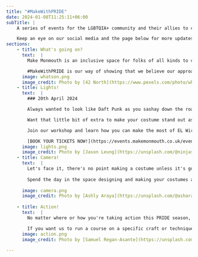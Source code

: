 ```yaml
---
title: "#MakeWithPRIDE"
date: 2024-01-08T11:25:11+06:00
subTitle: |
    A series of events for the LGBTQIA+ community and their allies to come together and work on costumes, crafts, and other ideas for PRIDE festivals.

    Keep an eye on our social media and the page below for more updates!
sections:
    - title: What's going on?
      text:  |
        Make Monmouth is an inclusive space for folks of all kinds to come and create, build, and make alongside like-minded others, free of judgement or prejudice.

        #MakeWithPRIDE is our way of showing that we believe our approach to creativity is something that extends from the physical space out into the wider community, so come along to our workshops and events learn how you can ensure your costume stands out!
      image: whatson.png
      image_credit: Photo by [42 North](https://www.pexels.com/photo/white-and-multicolored-love-is-love-banner-1280638/)
    - title: Lights!
      text:  | 
        ### 20th April 2024

        Always wanted to look like Daft Punk as you sashay down the road?  

        Want that little bit of extra to make your costume stand out as you march?

        Join our workshop and learn how you can make the most of EL Wire and LED's to really make your outfit pop!

        [BOOK YOUR TICKETS NOW!](https://events.makemonmouth.co.uk/event/make-with-pride-lights)
      image: lights.png
      image_credit: Photo by [Jason Leung](https://unsplash.com/@ninjason?utm_content=creditCopyText&utm_medium=referral&utm_source=unsplash) on [Unsplash](https://unsplash.com/photos/assorted-color-led-lights-AxKqisRPQSA?utm_content=creditCopyText&utm_medium=referral&utm_source=unsplash)
    - title: Camera!
      text:  |
        Let's face it, there's no point making a costume unless it's going to be photographed!
        
        Spend the day in the space designing and making your costumes along with other members of the community - who knows, you might even make new friends!
    
      image: camera.png
      image_credit: Photo by [Ashly Araya](https://unsplash.com/@asharaya?utm_content=creditCopyText&utm_medium=referral&utm_source=unsplash) on [Unsplash](https://unsplash.com/photos/woman-sitting-on-top-of-red-convertible-coupe-HGBlkQLie2s?utm_content=creditCopyText&utm_medium=referral&utm_source=unsplash)
  
    - title: Action!
      text:  |
        No matter where or how you're taking action this PRIDE season, Make Monmouth want to help.

        If you want us to run a course on a specific craft or technique that you think will help you make an impact, get in touch with us and we'll see what we can do.
      image: action.png
      image_credit: Photo by [Samuel Regan-Asante](https://unsplash.com/@fkaregan?utm_content=creditCopyText&utm_medium=referral&utm_source=unsplash) on [Unsplash](https://unsplash.com/photos/a-woman-in-fishnet-stockings-and-fishnet-stockings-is-holding-a-colorful-bird-wings-iKFxqYyUrOo?utm_content=creditCopyText&utm_medium=referral&utm_source=unsplash)
  
---
```

